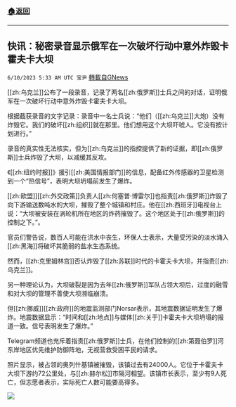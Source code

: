 ###  [:house:返回](README.md)
---


## 快讯：秘密录音显示俄军在一次破坏行动中意外炸毁卡霍夫卡大坝
`6/10/2023 5:33 AM UTC 宝尹` [轉載自GNews](https://gnews.org/articles/1373456)

[[zh:乌克兰]]公布了一段录音，记录了两名[[zh:俄罗斯]]士兵之间的对话，证明俄军在一次破坏行动中意外炸毁卡霍夫卡大坝。

根据截获录音的文字记录：录音中一名士兵说：“他们（[[zh:乌克兰]]大炮）没有炸毁它。我们的破坏[[zh:组织]]就在那里。他们想用这个大坝吓唬人。它没有按计划进行。”

录音的真实性无法核实，但为[[zh:乌克兰]]的指控提供了新的证据，即[[zh:俄罗斯]]士兵炸毁了大坝，以减缓其反攻。

《[[zh:纽约时报]]》援引[[zh:美国情报部门]]的信息，配备红外传感器的卫星检测到一个“热信号”，表明大坝坍塌前发生了爆炸。

[[zh:欧盟]][[zh:外交政策]]负责人[[zh:何塞普·博雷尔]]也指责[[zh:俄罗斯]]炸毁了向下游输送数吨水的大坝，摧毁了整个城镇和村庄。他在[[zh:西班牙]]电视台上说：“大坝被安装在涡轮机所在地区的炸药摧毁了。这个地区处于[[zh:俄罗斯]]的控制之下。”。

官员们警告说，数百人可能在洪水中丧生，环保人士表示，大量受污染的淡水涌入[[zh:黑海]]将破坏其脆弱的盐水生态系统。

然而，[[zh:克里姆林宫]]否认炸毁了[[zh:苏联]]时代的卡霍夫卡大坝，并指责[[zh:乌克兰]]。

另一种理论认为，大坝破裂是因为去年[[zh:俄罗斯]]军队占领大坝后，过度的融雪和对大坝的管理不善使大坝濒临崩溃。

但[[zh:挪威]][[zh:政府]]的地震监测部门Norsar表示，其地震数据证明发生了爆炸。地震数据显示：“时间和[[zh:地点]]与媒体[[zh:关于]]卡霍夫卡大坝坍塌的报道一致。信号表明发生了爆炸。”

Telegram频道也充斥着指责[[zh:俄罗斯]]士兵，在他们控制的[[zh:第聂伯罗]]河东岸地区优先维护防御阵地，无视营救受困平民的请求。

照片显示，被占领的奥列什基镇被摧毁，该镇过去有24000人。它位于卡霍夫卡大坝下游约72公里处，与[[zh:赫尔松]]市隔河相望。该镇市长表示，至少有9人死亡，但志愿者表示，实际死亡人数可能要高得多。

![](https://i.imgur.com/BUgGrmU.jpg)

